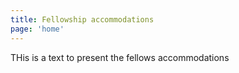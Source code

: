 ```yaml
---
title: Fellowship accommodations
page: 'home'
---
```

THis is a text to present the fellows accommodations